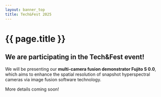 ```yaml
---
layout: banner_top
title: Tech&Fest 2025
---
```


# {{ page.title }}

## We are participating in the Tech&Fest event!

We will be presenting our **multi-camera fusion demonstrator Fujito S 0.0**, which aims to enhance the spatial resolution of snapshot hyperspectral cameras via image fusion software technology.

More details coming soon!
